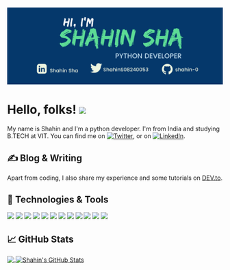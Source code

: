 <!-- More info, tips and tricks for making GitHub Profile README can be found in my article at https://towardsdatascience.com/build-a-stunning-readme-for-your-github-profile-9b80434fe5d7 -->

[![Header](https://github.com/shahin-0/shahin-0/blob/main/SHAHIN.png "Header")](https://martinheinz.dev/)

# Hello, folks! <img src="https://raw.githubusercontent.com/MartinHeinz/MartinHeinz/master/wave.gif" width="30px">

My name is Shahin and I'm a python developer. I'm from India and studying B.TECH at VIT. You can find me on [![Twitter][1.2]][1],  or on [![LinkedIn][3.2]][3].

## &#x270d; Blog & Writing

Apart from coding, I also share my experience and some tutorials on [DEV.to](https://dev.to/shahinsha).

## 🔧 Technologies & Tools
![](https://img.shields.io/badge/OS-Linux-informational?style=flat&logo=linux&logoColor=white&color=2bbc8a)
![](https://img.shields.io/badge/Code-Python-informational?style=flat&logo=python&logoColor=white&color=2bbc8a)
![](https://img.shields.io/badge/Code-JavaScript-informational?style=flat&logo=javascript&logoColor=white&color=2bbc8a)
![](https://img.shields.io/badge/Shell-Bash-informational?style=flat&logo=gnu-bash&logoColor=white&color=2bbc8a)
![](https://img.shields.io/badge/Ruby-CC342D?style=for-the-badge&logo=ruby&logoColor=white&color=2bbc8a)
![](https://img.shields.io/badge/MongoDB-4EA94B?style=for-the-badge&logo=mongodb&logoColor=white&color=2bbc8a)
![](https://img.shields.io/badge/MySQL-005C84?style=for-the-badge&logo=mysql&logoColor=white&color=2bbc8a)
![](https://img.shields.io/badge/Django-092E20?style=for-the-badge&logo=django&logoColor=white&color=2bbc8a)
![](https://img.shields.io/badge/Visual_Studio_Code-0078D4?style=for-the-badge&logo=visual%20studio%20code&logoColor=white&color=2bbc8a)
![](https://img.shields.io/badge/PyCharm-000000.svg?&style=for-the-badge&logo=PyCharm&logoColor=white&color=2bbc8a)
![](https://img.shields.io/badge/VIM-%2311AB00.svg?&style=for-the-badge&logo=vim&logoColor=white&color=2bbc8a)
![](https://img.shields.io/badge/Atom-66595C?style=for-the-badge&logo=Atom&logoColor=white&color=2bbc8a)


## &#x1f4c8; GitHub Stats

<a href="https://github.com/shahin-0/shahin-0">
  <img align="center" src="https://github-readme-stats.vercel.app/api/top-langs/?username=shahin-0=python,html,tex&title_color=ffffff&text_color=c9cacc&icon_color=2bbc8a&bg_color=1d1f21&langs_count=3" />
</a>
<a href="https://github.com/shahin-0/shahin-0">
  <img align="center" src="https://github-readme-stats.vercel.app/api?username=shahin-0&show_icons=true&line_height=27&count_private=true&title_color=ffffff&text_color=c9cacc&icon_color=2bbc8a&bg_color=1d1f21" alt="Shahin's GitHub Stats" />
</a>
  

<!-- links to social media icons -->

<!-- icons with padding -->

[1.1]: http://i.imgur.com/tXSoThF.png (twitter icon with padding)
[2.1]: http://i.imgur.com/0o48UoR.png (github icon with padding)

<!-- icons without padding -->

[1.2]: http://i.imgur.com/wWzX9uB.png (twitter icon without padding)
[2.2]: http://i.imgur.com/9I6NRUm.png (github icon without padding)
[3.2]: https://raw.githubusercontent.com/MartinHeinz/MartinHeinz/master/linkedin-3-16.png (LinkedIn icon without padding)


<!-- links to your social media accounts -->

[1]: https://twitter.com/ShahinS08240053
[2]: https://github.com/shahin-0
[3]: https://www.linkedin.com/in/shahin-sha-a89506225/


<!-- Resources -->
<!-- Icons: https://simpleicons.org/ -->
<!-- GitHub Stats: https://github.com/anuraghazra/github-readme-stats -->
<!-- Emojis: https://emojipedia.org/emoji/ -->
<!-- HTML Emojis: https://www.fileformat.info/index.htm -->
<!-- Shields: https://shields.io/ -->
<!-- Awesome GitHub Profile README: https://github.com/abhisheknaiidu/awesome-github-profile-readme -->
